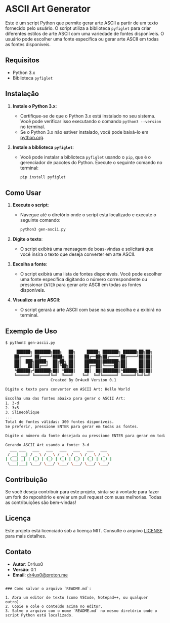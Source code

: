 # ASCII Art Generator

Este é um script Python que permite gerar arte ASCII a partir de um texto fornecido pelo usuário. O script utiliza a biblioteca `pyfiglet` para criar diferentes estilos de arte ASCII com uma variedade de fontes disponíveis. O usuário pode escolher uma fonte específica ou gerar arte ASCII em todas as fontes disponíveis.

## Requisitos

- Python 3.x
- Biblioteca `pyfiglet`

## Instalação

1. **Instale o Python 3.x**:
   - Certifique-se de que o Python 3.x está instalado no seu sistema. Você pode verificar isso executando o comando `python3 --version` no terminal.
   - Se o Python 3.x não estiver instalado, você pode baixá-lo em [python.org](https://www.python.org/downloads/).

2. **Instale a biblioteca `pyfiglet`**:
   - Você pode instalar a biblioteca `pyfiglet` usando o `pip`, que é o gerenciador de pacotes do Python. Execute o seguinte comando no terminal:
     ```bash
     pip install pyfiglet
     ```

## Como Usar

1. **Execute o script**:
   - Navegue até o diretório onde o script está localizado e execute o seguinte comando:
     ```bash
     python3 gen-ascii.py
     ```

2. **Digite o texto**:
   - O script exibirá uma mensagem de boas-vindas e solicitará que você insira o texto que deseja converter em arte ASCII.

3. **Escolha a fonte**:
   - O script exibirá uma lista de fontes disponíveis. Você pode escolher uma fonte específica digitando o número correspondente ou pressionar `ENTER` para gerar arte ASCII em todas as fontes disponíveis.

4. **Visualize a arte ASCII**:
   - O script gerará a arte ASCII com base na sua escolha e a exibirá no terminal.

## Exemplo de Uso

```bash
$ python3 gen-ascii.py

     ██████╗ ███████╗███╗   ██╗     █████╗ ███████╗ ██████╗██╗██╗
    ██╔════╝ ██╔════╝████╗  ██║    ██╔══██╗██╔════╝██╔════╝██║██║
    ██║  ███╗█████╗  ██╔██╗ ██║    ███████║███████╗██║     ██║██║
    ██║   ██║██╔══╝  ██║╚██╗██║    ██╔══██║╚════██║██║     ██║██║
    ╚██████╔╝███████╗██║ ╚████║    ██║  ██║███████║╚██████╗██║██║
    ╚═════╝ ╚══════╝╚═╝  ╚═══╝    ╚═╝  ╚═╝╚══════╝ ╚═════╝╚═╝╚═╝
                    Created By Dr4ux0 Version 0.1

Digite o texto para converter em ASCII Art: Hello World

Escolha uma das fontes abaixo para gerar o ASCII Art:
1. 3-d
2. 3x5
3. 5lineoblique
...
Total de fontes válidas: 300 fontes disponíveis.
Se preferir, pressione ENTER para gerar em todas as fontes.

Digite o número da fonte desejada ou pressione ENTER para gerar em todas: 1

Gerando ASCII Art usando a fonte: 3-d
  ___ ___   ___   ___   ___   ___   ___   ___ 
 / __| __| / _ \ / _ \ / _ \ / _ \ / _ \ / _ \
| (__| _| | (_) | (_) | (_) | (_) | (_) | (_) |
 \___|___| \___/ \___/ \___/ \___/ \___/ \___/
```

## Contribuição

Se você deseja contribuir para este projeto, sinta-se à vontade para fazer um fork do repositório e enviar um pull request com suas melhorias. Todas as contribuições são bem-vindas!

## Licença

Este projeto está licenciado sob a licença MIT. Consulte o arquivo [LICENSE](LICENSE) para mais detalhes.

## Contato

- **Autor**: Dr4ux0
- **Versão**: 0.1
- **Email**: [dr4ux0@proton.me](dr4ux0@proton.me)
```

### Como salvar o arquivo `README.md`:

1. Abra um editor de texto (como VSCode, Notepad++, ou qualquer outro).
2. Copie e cole o conteúdo acima no editor.
3. Salve o arquivo com o nome `README.md` no mesmo diretório onde o script Python está localizado.
